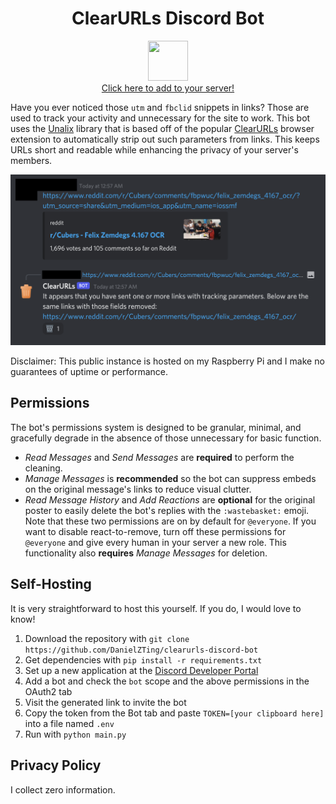 <h1 align="center">ClearURLs Discord Bot</h1>
<p align="center">
	<img src="https://gitlab.com/KevinRoebert/ClearUrls/raw/master/img/clearurls.svg" width="64px" height="64px" margin-left="auto"/>
	<br>
	<a href="https://danielzting.github.io/clearurls-discord-bot/start">Click here to add to your server!</a>
</p>

Have you ever noticed those `utm` and `fbclid` snippets in links? Those are used to track your activity and unnecessary for the site to work. This bot uses the [Unalix](https://github.com/AmanoTeam/Unalix) library that is based off of the popular [ClearURLs](https://github.com/ClearURLs/Addon) browser extension to automatically strip out such parameters from links. This keeps URLs short and readable while enhancing the privacy of your server's members.

![./docs/demo.png](./docs/demo.png)

Disclaimer: This public instance is hosted on my Raspberry Pi and I make no guarantees of uptime or performance.

## Permissions
The bot's permissions system is designed to be granular, minimal, and gracefully degrade in the absence of those unnecessary for basic function.

- *Read Messages* and *Send Messages* are **required** to perform the cleaning.
- *Manage Messages* is **recommended** so the bot can suppress embeds on the original message's links to reduce visual clutter.
- *Read Message History* and *Add Reactions* are **optional** for the original poster to easily delete the bot's replies with the `:wastebasket:` emoji. Note that these two permissions are on by default for `@everyone`. If you want to disable react-to-remove, turn off these permissions for `@everyone` and give every human in your server a new role. This functionality also **requires** *Manage Messages* for deletion.

## Self-Hosting
It is very straightforward to host this yourself. If you do, I would love to know!

1. Download the repository with `git clone https://github.com/DanielZTing/clearurls-discord-bot`
2. Get dependencies with `pip install -r requirements.txt`
3. Set up a new application at the [Discord Developer Portal](https://discord.com/developers/applications)
4. Add a bot and check the `bot` scope and the above permissions in the OAuth2 tab
5. Visit the generated link to invite the bot
6. Copy the token from the Bot tab and paste `TOKEN=[your clipboard here]` into a file named `.env`
7. Run with `python main.py`

## Privacy Policy
I collect zero information.
